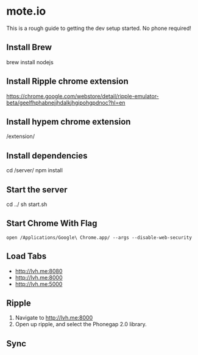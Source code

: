 # mote.io

This is a rough guide to getting the dev setup started. No phone required!

## Install Brew

brew install nodejs

## Install Ripple chrome extension

https://chrome.google.com/webstore/detail/ripple-emulator-beta/geelfhphabnejjhdalkjhgipohgpdnoc?hl=en

## Install hypem chrome extension

/extension/

## Install dependencies

cd /server/
npm install

## Start the server

cd ../
sh start.sh

## Start Chrome With Flag

    open /Applications/Google\ Chrome.app/ --args --disable-web-security

## Load Tabs

* http://lvh.me:8080
* http://lvh.me:8000
* http://lvh.me:5000

## Ripple

1. Navigate to http://lvh.me:8000
2. Open up ripple, and select the Phonegap 2.0 library.

## Sync

